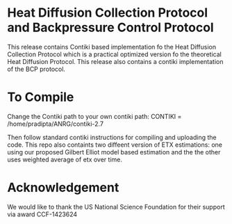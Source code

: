 # Heat Diffusion Collection Protocol and Backpressure Control Protocol 
This release contains Contiki based implementation fo the Heat Diffusion Collection Protocol which is a practical optimized version fo the theoretical Heat Diffusion Protocol. This release also contains a contiki implementation of the BCP protocol.

# To Compile
Change the Contiki path to your own contiki path: CONTIKI = /home/pradipta/ANRG/contiki-2.7

Then follow standard contiki instructions for compiling and uploading the code.
This repo also containts two diffeent version of ETX estimations: one using our proposed Gilbert Elliot model based estimation and the the other uses weighted average of etx over time. 


# Acknowledgement 
We would like to thank the US National Science Foundation for their support via award CCF-1423624
